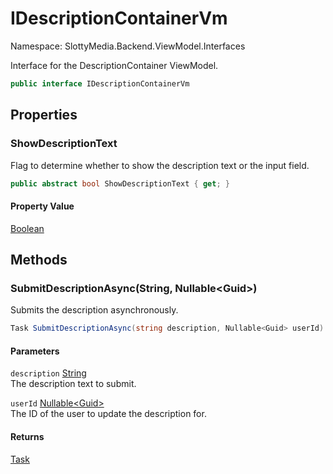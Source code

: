 # IDescriptionContainerVm

Namespace: SlottyMedia.Backend.ViewModel.Interfaces

Interface for the DescriptionContainer ViewModel.

```csharp
public interface IDescriptionContainerVm
```

## Properties

### **ShowDescriptionText**

Flag to determine whether to show the description text or the input field.

```csharp
public abstract bool ShowDescriptionText { get; }
```

#### Property Value

[Boolean](https://docs.microsoft.com/en-us/dotnet/api/system.boolean)<br>

## Methods

### **SubmitDescriptionAsync(String, Nullable&lt;Guid&gt;)**

Submits the description asynchronously.

```csharp
Task SubmitDescriptionAsync(string description, Nullable<Guid> userId)
```

#### Parameters

`description` [String](https://docs.microsoft.com/en-us/dotnet/api/system.string)<br>
The description text to submit.

`userId` [Nullable&lt;Guid&gt;](https://docs.microsoft.com/en-us/dotnet/api/system.nullable-1)<br>
The ID of the user to update the description for.

#### Returns

[Task](https://docs.microsoft.com/en-us/dotnet/api/system.threading.tasks.task)<br>
